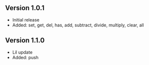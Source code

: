 ## Version 1.0.1
- Initial release
- Added: set, get, del, has, add, subtract, divide, multiply, clear, all

## Version 1.1.0
- Lil update
- Added: push